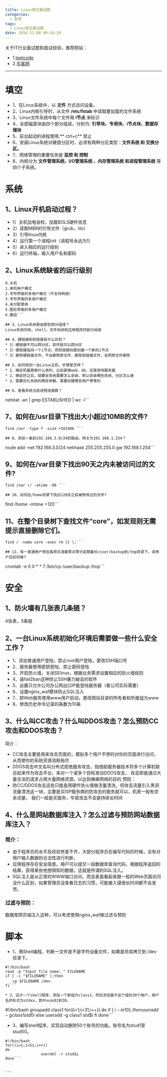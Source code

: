 ```yaml
---
title: Linux常见面试题
categories:
  - 杂项
tags:
  - Linux常见面试题
date: 2016-11-08 09:34:29
---
```


关于IT行业面试题和面试经验，推荐网站：

* 1.[leetcode](https://leetcode.com/)
* 2.[牛客网](http://www.nowcoder.com/)

---


# 填空

* 1、在Linux系统中，以 **文件** 方式访问设备。
* 2、Linux内核引导时，从文件 **/etc/fstab** 中读取要加载的文件系统
* 3、Linux文件系统中每个文件用 **i节点** 来标识
* 4、全部磁盘块由四个部分组成，分别为: **引导块、专用块、i节点块、数据存储块**
* 5、前台起动的进程使用:** ctrl+c** 禁止
* 6、安装Linux系统对硬盘分区时，必须有两种分区类型：**文件系统 和 交换分区。**
* 7、网络管理的重要任务是 **监控 和 控制**
* 8、内核分为 **文件管理系统、I/O管理系统 、内存管理系统 和进程管理系统** 等四个子系统。

# 系统
## 1、Linux开机启动过程？

*   1）主机加电自检，加载BOLS硬件信息
*   2）读取MBR的引导文件（grub，lilo）
*   3）引导linux内核
*   4）运行第一个进程init（进程号永远为1）
*   5）进入相应的运行级别
*   6）运行终端，输入用户名和密码

## 2、Linux系统缺省的运行级别
```
0.关机
1.单机用户模式 
2.字符界面的多用户模式（不支持网络）
3.字符界面的多用户模式
4.未分配使用 
5.图形界面的多用户模式 
6.重启```

## 3、Linux系统是由那些部分组成？
Linux系统内核，shell，文件系统和应用程序四部分组成

## 4、硬链接和软链接有什么区别？
* 1）硬链接不可以跨分区，软件链可以跨分区
* 2）硬链接指向一个i节点，而软链接则是创建一个新的i节点
* 3）删除硬链接文件，不会删除原文件，删除软链接文件，会把原文件删除

## 5、如何规划一台Linux主机，步骤是怎样？
* 1、确定机器是做什么用的，比如是做web、db、还是游戏服务器
* 2、确定好之后，就要定系统需要怎么安装，默认安装哪些系统、分区怎么做
* 3、需要优化系统的哪些参数，需要创建哪些用户等等的

## 6、查看系统当前进程连接数？
```
netstat -an | grep ESTABLISHED | wc -l```

## 7、如何在/usr目录下找出大小超过10MB的文件?
```
find /usr -type f -size +10240k ```

## 8、添加一条到192.168.3.0/24的路由，网关为192.168.1.254？
```
route add -net 192.168.3.0/24 netmask 255.255.255.0 gw 192.168.1.254```

## 9、如何在/var目录下找出90天之内未被访问过的文件?
```
find /var \! -atime -90 ```

## 10、如何在/home目录下找出120天之前被修改过的文件?
```
find /home  -mtime +120```

## 11、在整个目录树下查找文件“core”，如发现则无需提示直接删除它们。
```
find / -name core -exec rm {} \;```

## 12、有一普通用户想在每周日凌晨零点零分定期备份/user/backup到/tmp目录下，该用户应如何做?
```
crontab -e
0 0 * * 7 /bin/cp /user/backup /tmp```

# 安全
## 1、防火墙有几张表几条链？
4张表，5条链

## 2、一台Linux系统初始化环境后需要做一些什么安全工作？
* 1、添加普通用户登陆，禁止root用户登陆，更改SSH端口号
* 2、服务器使用密钥登陆，禁止密码登陆
* 3、开启防火墙，关闭SElinux，根据业务需求设置相应的防火墙规则
* 4、装fail2ban这种防止SSH暴力破击的软件
* 5、设置只允许公司办公网出口IP能登陆服务器（看公司实际需要）
* 6、设置nginx_waf模块防止SQL注入
* 7、把Web服务使用www用户启动，更改网站目录的所有者和所属组为www
* 8、修改历史命令记录的条数为10条

## 3、什么叫CC攻击？什么叫DDOS攻击？怎么预防CC攻击和DDOS攻击？
   简介：
*    CC攻击主要是用来攻击页面的，模拟多个用户不停的对你的页面进行访问，从而使你的系统资源消耗殆尽
*    DDOS攻击中文名叫分布式拒绝服务攻击，指借助服务器技术将多个计算机联合起来作为攻击平台，来对一个或多个目标发动DDOS攻击，
攻击即是通过大量合法的请求占用大量网络资源，以达到瘫痪网络的目的
   预防： 
*    防CC/DDOS攻击这些只能是用硬件防火墙做流量清洗，将攻击流量引入黑洞
   流量清洗这一块，主要是买ISP服务商的防攻击的服务就可以，机房一般有空余流量，
   我们一般是买服务，毕竟攻击不会是持续长时间

## 4、什么是网站数据库注入？怎么过滤与预防网站数据库注入？
### 简介：
*   由于程序员的水平及经验参差不齐，大部分程序员在编写代码的时候，没有对用户输入数据的合法性进行判断，
*   应用程序存在安全隐患。用户可以提交一段数据库查询代码，根据程序返回的结果，获得某些他想得知的数据，这就是所谓的SQL注入。
*   SQL注入是从正常的WWW端口访问，而且表面看起来跟一般的Web页面访问没什么区别，如果管理员没查看日志的习惯，可能被入侵很长时间都不会发觉。
### 过滤与预防：
数据库网页端注入这种，可以考虑使用nginx_waf做过滤与预防

# 脚本
* 1、用Shell编程，判断一文件是不是字符设备文件，如果是将其拷贝到 /dev 目录下。
```
#!/bin/bash
read -p "Input file name: " FILENAME
if [ -c "$FILENAME" ];then
　　cp $FILENAME /dev
fi```

* 2、设计一个shell程序，添加一个新组为class1，然后添加属于这个组的30个用户，用户名的形式为stdxx，其中xx从01到30。
```
#!/bin/bash
groupadd class1
for((i=1;i<31;i++))
do
        if [ $i -le 10 ];then
                useradd -g class1 std0$i
        else
                useradd -g class1 std$i
        fi
done```

* 3、编写shell程序，实现自动删除50个账号的功能。账号名为stud1至stud50。
```
#!/bin/bash
for((i=1;i<51;i++))
do
                userdel -r stud$i
done```


---


